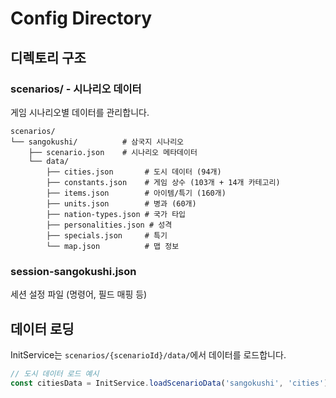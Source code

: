 # Config Directory

## 디렉토리 구조

### scenarios/ - 시나리오 데이터
게임 시나리오별 데이터를 관리합니다.

```
scenarios/
└── sangokushi/          # 삼국지 시나리오
    ├── scenario.json    # 시나리오 메타데이터
    └── data/
        ├── cities.json       # 도시 데이터 (94개)
        ├── constants.json    # 게임 상수 (103개 + 14개 카테고리)
        ├── items.json        # 아이템/특기 (160개)
        ├── units.json        # 병과 (60개)
        ├── nation-types.json # 국가 타입
        ├── personalities.json # 성격
        ├── specials.json     # 특기
        └── map.json          # 맵 정보
```

### session-sangokushi.json
세션 설정 파일 (명령어, 필드 매핑 등)

## 데이터 로딩

InitService는 `scenarios/{scenarioId}/data/`에서 데이터를 로드합니다.

```typescript
// 도시 데이터 로드 예시
const citiesData = InitService.loadScenarioData('sangokushi', 'cities');
```
